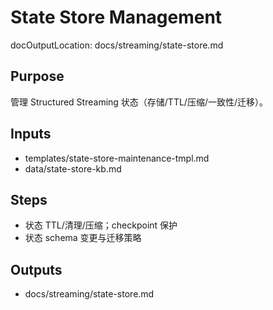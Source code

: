 # State Store Management

docOutputLocation: docs/streaming/state-store.md

## Purpose

管理 Structured Streaming 状态（存储/TTL/压缩/一致性/迁移）。

## Inputs

- templates/state-store-maintenance-tmpl.md
- data/state-store-kb.md

## Steps

- 状态 TTL/清理/压缩；checkpoint 保护
- 状态 schema 变更与迁移策略

## Outputs

- docs/streaming/state-store.md
